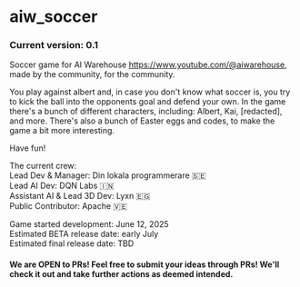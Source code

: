 # aiw_soccer
### Current version: 0.1 
Soccer game for AI Warehouse https://www.youtube.com/@aiwarehouse, made by the community, for the community.

You play against albert and, in case you don't know what soccer is, you try to kick the ball into the opponents goal and defend your own. In the game there's a bunch of different characters, including: Albert, Kai, [redacted], and more. There's also a bunch of Easter eggs and codes, to make the game a bit more interesting.

Have fun!

The current crew: \
Lead Dev & Manager: Din lokala programmerare 🇸🇪\
Lead AI Dev: DQN Labs 🇮🇳\
Assistant AI & Lead 3D Dev: Lyxn 🇪🇬\
Public Contributor: Apache 🇻🇪


Game started development: June 12, 2025\
Estimated BETA release date: early July\
Estimated final release date: TBD
 
#### We are OPEN to PRs! Feel free to submit your ideas through PRs! We'll check it out and take further actions as deemed intended.









